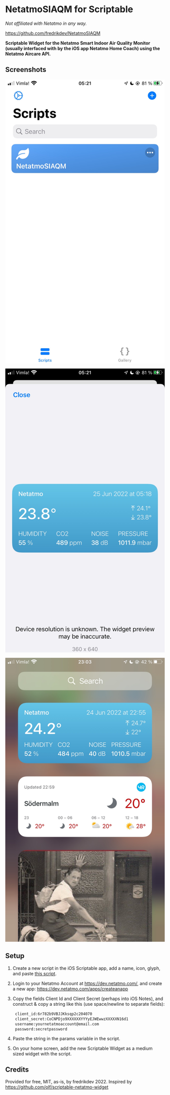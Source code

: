 # NetatmoSIAQM for Scriptable
*Not affiliated with Netatmo in any way.*

https://github.com/fredrikdev/NetatmoSIAQM

**Scriptable Widget for the Netatmo Smart Indoor Air Quality Monitor (usually interfaced with by the iOS app Netatmo Home Coach) using the Netatmo Aircare API.**


## Screenshots

![Screenshot1](Screenshot1.JPG?raw=true)

![Screenshot2](Screenshot2.JPG?raw=true)

![Screenshot3](Screenshot3.JPG?raw=true)

## Setup

1) Create a new script in the iOS Scriptable app, add a name, icon, glyph, and paste [this script](NetatmoSIAQM.js).
2) Login to your Netatmo Account at https://dev.netatmo.com/, and create a new app: https://dev.netatmo.com/apps/createanapp
3) Copy the fields Client Id and Client Secret (perhaps into iOS Notes), and construct & copy a string like this (use space/newline to separate fields):
   
        client_id:6r782b9VBJJKksqp2c204070
        client_secret:CoCNPDjo9XXXXXXYYYyEJWEwwzXXXXXN16d1
        username:yournetatmoaccount@email.com
        password:secretpassword

4) Paste the string in the params variable in the script.
5) On your home screen, add the new Scriptable Widget as a medium sized widget with the script.

## Credits

Provided for free, MIT, as-is, by fredrikdev 2022. Inspired by https://github.com/olf/scriptable-netatmo-widget
